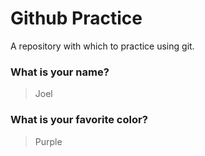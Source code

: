 # Github Practice

A repository with which to practice using git.

### What is your name?

> Joel


### What is your favorite color?

> Purple